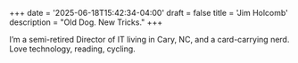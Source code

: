 +++
date = '2025-06-18T15:42:34-04:00'
draft = false
title = 'Jim Holcomb'
description = "Old Dog. New Tricks."
+++

I’m a semi-retired Director of IT living in Cary, NC, and a card-carrying nerd. Love technology, reading, cycling.
